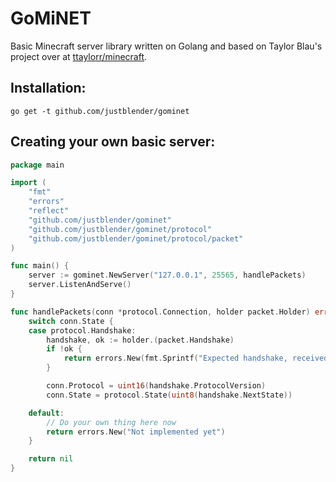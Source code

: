 # GoMiNET
Basic Minecraft server library written on Golang and based on Taylor Blau's project over at [ttaylorr/minecraft](https://github.com/ttaylorr/minecraft).

## Installation:
`go get -t github.com/justblender/gominet`

## Creating your own basic server:
```go
package main

import (
	"fmt"
	"errors"
	"reflect"
	"github.com/justblender/gominet"
	"github.com/justblender/gominet/protocol"
	"github.com/justblender/gominet/protocol/packet"
)

func main() {
	server := gominet.NewServer("127.0.0.1", 25565, handlePackets)
	server.ListenAndServe()
}

func handlePackets(conn *protocol.Connection, holder packet.Holder) error {
	switch conn.State {
	case protocol.Handshake:
		handshake, ok := holder.(packet.Handshake)
		if !ok {
			return errors.New(fmt.Sprintf("Expected handshake, received: %s", reflect.TypeOf(holder)))
		}

		conn.Protocol = uint16(handshake.ProtocolVersion)
		conn.State = protocol.State(uint8(handshake.NextState))

	default:
		// Do your own thing here now
		return errors.New("Not implemented yet")
	}

	return nil
}
```